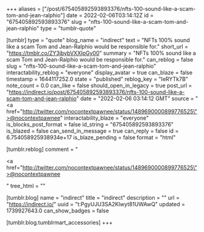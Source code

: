 +++
aliases = ["/post/675405892593893376/nfts-100-sound-like-a-scam-tom-and-jean-ralphio"]
date = 2022-02-06T03:14:12Z
id = "675405892593893376"
slug = "nfts-100-sound-like-a-scam-tom-and-jean-ralphio"
type = "tumblr-quote"

[tumblr]
type = "quote"
blog_name = "indirect"
text = "NFTs 100% sound like a scam Tom and Jean-Ralphio would be responsible for."
short_url = "https://tmblr.co/ZY3jbybVXXIpGy00"
summary = "NFTs 100% sound like a scam Tom and Jean-Ralphio would be responsible for."
can_reblog = false
slug = "nfts-100-sound-like-a-scam-tom-and-jean-ralphio"
interactability_reblog = "everyone"
display_avatar = true
can_blaze = false
timestamp = 1644117252.0
state = "published"
reblog_key = "IeRYTk7B"
note_count = 0.0
can_like = false
should_open_in_legacy = true
post_url = "https://indirect.io/post/675405892593893376/nfts-100-sound-like-a-scam-tom-and-jean-ralphio"
date = "2022-02-06 03:14:12 GMT"
source = "<a href=\"http://twitter.com/nocontextpawnee/status/1489690000899776525\">@nocontextpawnee</a>"
interactability_blaze = "everyone"
is_blocks_post_format = false
id_string = "675405892593893376"
is_blazed = false
can_send_in_message = true
can_reply = false
id = 6.754058925938934e+17
is_blaze_pending = false
format = "html"

[tumblr.reblog]
comment = "<p><a href=\"http://twitter.com/nocontextpawnee/status/1489690000899776525\">@nocontextpawnee</a></p>"
tree_html = ""

[tumblr.blog]
name = "indirect"
title = "indirect"
description = ""
url = "https://indirect.io/"
uuid = "t:PgyUJU3SA2Klwyt81UWAwQ"
updated = 1739927643.0
can_show_badges = false

[tumblr.blog.tumblrmart_accessories]
+++
